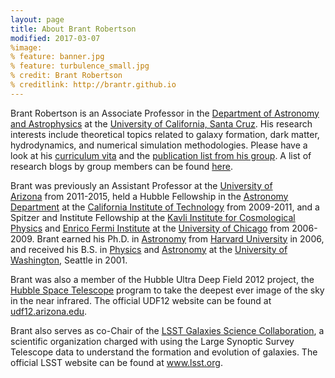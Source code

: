 ```yaml
---
layout: page
title: About Brant Robertson
modified: 2017-03-07
%image:
% feature: banner.jpg
% feature: turbulence_small.jpg
% credit: Brant Robertson
% creditlink: http://brantr.github.io
---
```


Brant Robertson is an Associate Professor in the <a href="http://astro.ucsc.edu">Department of Astronomy and Astrophysics</a> at the <a href="http://www.ucsc.edu">University of California, Santa Cruz</a>. His research interests include theoretical topics related to galaxy formation, dark matter, hydrodynamics, and numerical simulation methodologies. Please have a look at his <a href="https://brantr.github.io/cv">curriculum vita</a> and the <a href="https://robertson.sites.ucsc.edu/publications/">publication list from his group</a>. A list of research blogs by group members can be found [here](http://brantr.github.io/blog/group-research-blogs/).

Brant was previously an Assistant Professor at the <a href="http://www.as.arizona.edu">University of Arizona</a> from 2011-2015, held a Hubble Fellowship in the <a href="http://www.astro.caltech.edu">Astronomy Department</a> at the <a href="http://www.caltech.edu">California Institute of Technology</a> from 2009-2011, and a Spitzer and Institute Fellowship at the <a href="http://kicp.uchicago.edu">Kavli Institute for Cosmological Physics</a> and <a href="https://efi.uchicago.edu">Enrico Fermi Institute</a> at the <a href="http://www.uchicago.edu">University of Chicago</a> from 2006-2009. Brant earned his Ph.D. in <a href="http://astronomy.fas.harvard.edu">Astronomy</a> from <a href="http://www.harvard.edu">Harvard University</a> in 2006, and received his B.S. in <a href="http://phys.washington.edu">Physics</a> and <a href="http://www.astro.washington.edu">Astronomy</a> at the <a href="http://www.washington.edu">University of Washington</a>, Seattle in 2001.

Brant was also a member of the Hubble Ultra Deep Field 2012 project, the <a href="http://www.stsci.edu/hst/">Hubble Space Telescope</a> program to take the deepest ever image of the sky in the near infrared. The official UDF12 website can be found at <a href="http://udf12.arizona.edu">udf12.arizona.edu</a>.

Brant also serves as co-Chair of the <a href="https://galaxies.science.lsst.org/">LSST Galaxies Science Collaboration</a>, a scientific organization charged with using the Large Synoptic Survey Telescope data to understand the formation and evolution of galaxies. The official LSST website can be found at <a href="http://www.lsst.org/lsst/">www.lsst.org</a>.
